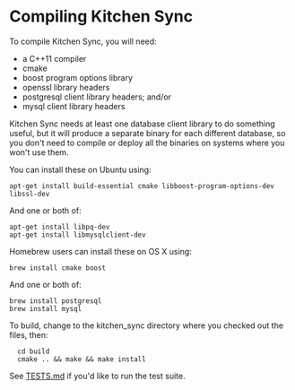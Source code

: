 Compiling Kitchen Sync
======================

To compile Kitchen Sync, you will need:
* a C++11 compiler
* cmake
* boost program options library
* openssl library headers
* postgresql client library headers; and/or
* mysql client library headers

Kitchen Sync needs at least one database client library to do something useful, but it will produce a separate binary for each different database, so you don't need to compile or deploy all the binaries on systems where you won't use them.

You can install these on Ubuntu using:
```
apt-get install build-essential cmake libboost-program-options-dev libssl-dev
```

And one or both of:
```
apt-get install libpq-dev
apt-get install libmysqlclient-dev
```

Homebrew users can install these on OS X using:
```
brew install cmake boost
```

And one or both of:
```
brew install postgresql
brew install mysql
```

To build, change to the kitchen_sync directory where you checked out the files, then:
```
  cd build
  cmake .. && make && make install
```

See [TESTS.md](TESTS.md) if you'd like to run the test suite.
